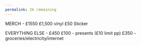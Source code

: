 ```yaml
---
permalink: 2k remaining
---
```

MERCH - £1550
£1,500 vinyl
£50 Sticker

EVERYTHING ELSE - £450 
£100 - presents (£10 limit pp)
£350 - groceries/electricity/internet